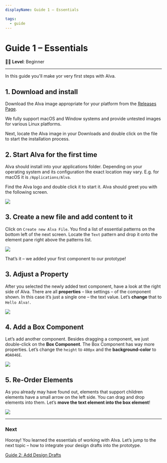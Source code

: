 ```yaml
---
displayName: Guide 1 – Essentials

tags:
  - guide
---
```


# Guide 1 – Essentials

:woman_student: **Level**: Beginner

---

In this guide you'll make yor very first steps with Alva.



## 1. Download and install

Download the Alva image appropriate for your platform from the [Releases Page](https://github.com/meetalva/alva/releases). 

We fully support macOS and Window systems and provide untested images for various Linux platforms.

Next, locate the Alva image in your Downloads and double click on the file to start the installation process.

## 2. Start Alva for the first time

Alva should install into your applications folder. Depending on your operating system and
its configuration the exact location may vary. E.g. for macOS it is `/Applications/Alva`. 

Find the Alva logo and double click it to start it. Alva should greet you with the following screen.

![](/api/static/alva-greeting.png)


## 3. Create a new file and add content to it

Click on `Create new Alva File`. You find a list of essential patterns on the bottom left of the next screen.
Locate the `Text` pattern and drop it onto the element pane right above the patterns list.

![](https://media.meetalva.io/guides/guide-01-01.gif)

That’s it – we added your first component to our prototype!

## 3. Adjust a Property
After you selected the newly added text component, have a look at the right side of Alva. There are all **properties** – like settings – of the component shown. In this case it’s just a single one – the text value. Let’s **change** that to `Hello Alva!`.

![](https://media.meetalva.io/guides/properties.png)

## 4. Add a Box Component
Let’s add another component. Besides dragging a component, we just double-click on the **Box Component**. The Box Component has way more properties. Let’s change the `height` to `400px` and the **background-color** to `#DA046E`.

![](https://media.meetalva.io/guides/box-color.png)

## 5. Re-Order Elements
As you already may have found out, elements that support children elements have a small arrow on the left side. You can drag and drop elements into them. Let’s **move the text element into the box element**!

![](https://media.meetalva.io/guides/box-nesting.png)

---

### Next
Hooray! You learned the essentials of working with Alva. Let’s jump to the next topic – how to integrate your design drafts into the prototype.

[Guide 2: Add Design Drafts](./doc/docs/guides/design?guides-enabled=true)
